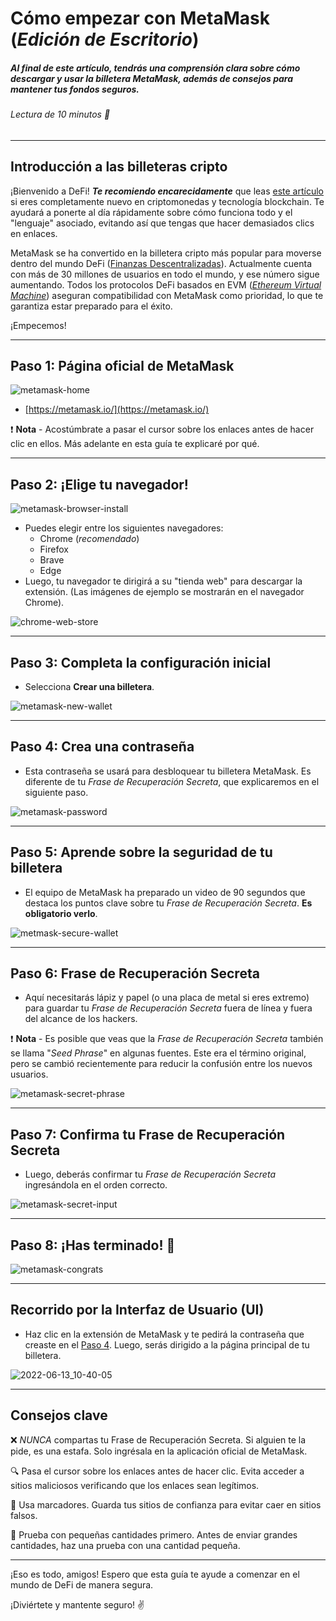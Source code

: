# Cómo empezar con MetaMask (_Edición de Escritorio_)

##### Al final de este artículo, tendrás una comprensión clara sobre cómo descargar y usar la billetera MetaMask, además de consejos para mantener tus fondos seguros.
###### Lectura de 10 minutos 📖

---

## Introducción a las billeteras cripto

¡Bienvenido a DeFi! **_Te recomiendo encarecidamente_** que leas [este artículo](https://metamask.zendesk.com/hc/en-us/articles/360015489611) si eres completamente nuevo en criptomonedas y tecnología blockchain. Te ayudará a ponerte al día rápidamente sobre cómo funciona todo y el "lenguaje" asociado, evitando así que tengas que hacer demasiados clics en enlaces.

MetaMask se ha convertido en la billetera cripto más popular para moverse dentro del mundo DeFi ([Finanzas Descentralizadas](https://blog.coinbase.com/a-beginners-guide-to-decentralized-finance-defi-574c68ff43c4)). Actualmente cuenta con más de 30 millones de usuarios en todo el mundo, y ese número sigue aumentando. Todos los protocolos DeFi basados en EVM ([_Ethereum Virtual Machine_](https://moralis.io/evm-explained-what-is-ethereum-virtual-machine/)) aseguran compatibilidad con MetaMask como prioridad, lo que te garantiza estar preparado para el éxito.

¡Empecemos!

---

## Paso 1: Página oficial de MetaMask

![metamask-home](https://user-images.githubusercontent.com/17716182/173207762-1c1f118c-d98a-4f9e-8bf4-e2826bf0d083.png)

- [https://metamask.io/](https://metamask.io/)

❗ **Nota** - Acostúmbrate a pasar el cursor sobre los enlaces antes de hacer clic en ellos. Más adelante en esta guía te explicaré por qué.

---

## Paso 2: ¡Elige tu navegador!

![metamask-browser-install](https://user-images.githubusercontent.com/17716182/173207784-9aea1c1f-4bd9-4a8e-b11c-d927a4a1753b.png)

- Puedes elegir entre los siguientes navegadores:
  - Chrome (_recomendado_)
  - Firefox
  - Brave
  - Edge
- Luego, tu navegador te dirigirá a su "tienda web" para descargar la extensión. (Las imágenes de ejemplo se mostrarán en el navegador Chrome).

![chrome-web-store](https://user-images.githubusercontent.com/17716182/173207996-306f379f-fee9-4547-937d-e4f6a0de7a3a.png)

---

## Paso 3: Completa la configuración inicial

- Selecciona **Crear una billetera**.

![metamask-new-wallet](https://user-images.githubusercontent.com/17716182/173207807-3b03ad08-84a7-40f3-b335-df2ddddeae17.png)

---

## Paso 4: Crea una contraseña

- Esta contraseña se usará para desbloquear tu billetera MetaMask. Es diferente de tu _Frase de Recuperación Secreta_, que explicaremos en el siguiente paso.

![metamask-password](https://user-images.githubusercontent.com/17716182/173207815-3697a21c-5a5f-488b-9e25-c999df742ea7.png)

---

## Paso 5: Aprende sobre la seguridad de tu billetera

- El equipo de MetaMask ha preparado un video de 90 segundos que destaca los puntos clave sobre tu _Frase de Recuperación Secreta_. **Es obligatorio verlo**.

![metmask-secure-wallet](https://user-images.githubusercontent.com/17716182/173207822-7da62974-92d5-4911-8bb2-72d5bf7c3570.png)

---

## Paso 6: Frase de Recuperación Secreta

- Aquí necesitarás lápiz y papel (o una placa de metal si eres extremo) para guardar tu _Frase de Recuperación Secreta_ fuera de línea y fuera del alcance de los hackers.

❗ **Nota** - Es posible que veas que la _Frase de Recuperación Secreta_ también se llama "_Seed Phrase_" en algunas fuentes. Este era el término original, pero se cambió recientemente para reducir la confusión entre los nuevos usuarios.

![metamask-secret-phrase](https://user-images.githubusercontent.com/17716182/173207832-f8f193a9-3ed4-4b90-af5f-fbf2714a071b.png)

---

## Paso 7: Confirma tu Frase de Recuperación Secreta

- Luego, deberás confirmar tu _Frase de Recuperación Secreta_ ingresándola en el orden correcto.

![metamask-secret-input](https://user-images.githubusercontent.com/17716182/173207841-6ad0d8cd-0875-4c50-ba6f-eac002a995b4.png)

---

## Paso 8: ¡Has terminado! 🥳

![metamask-congrats](https://user-images.githubusercontent.com/17716182/173207846-682b38d0-eecf-4bc7-a1fc-ae27044c5003.png)

---

## Recorrido por la Interfaz de Usuario (UI)

* Haz clic en la extensión de MetaMask y te pedirá la contraseña que creaste en el [Paso 4](#paso-4-crea-una-contraseña). Luego, serás dirigido a la página principal de tu billetera.

![2022-06-13_10-40-05](https://user-images.githubusercontent.com/17716182/173393351-ed2c11f1-729d-4ede-bd5e-f9f790064bcb.png)

---

## Consejos clave

❌ _NUNCA_ compartas tu Frase de Recuperación Secreta.
Si alguien te la pide, es una estafa. Solo ingrésala en la aplicación oficial de MetaMask.

🔍 Pasa el cursor sobre los enlaces antes de hacer clic.
Evita acceder a sitios maliciosos verificando que los enlaces sean legítimos.

📌 Usa marcadores.
Guarda tus sitios de confianza para evitar caer en sitios falsos.

💸 Prueba con pequeñas cantidades primero.
Antes de enviar grandes cantidades, haz una prueba con una cantidad pequeña.

---

¡Eso es todo, amigos! Espero que esta guía te ayude a comenzar en el mundo de DeFi de manera segura.

¡Diviértete y mantente seguro! ✌️
